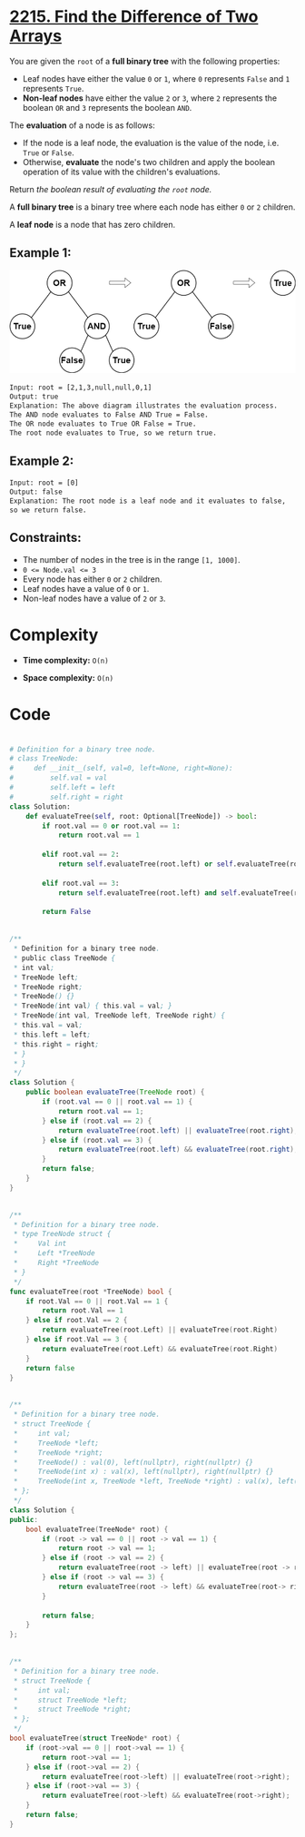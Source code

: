 # [2215. Find the Difference of Two Arrays](https://leetcode.com/problems/find-the-difference-of-two-arrays/description/?envType=study-plan-v2&envId=leetcode-75)

You are given the `root` of a **full binary tree** with the following properties:

- Leaf nodes have either the value `0` or `1`, where `0` represents `False` and `1` represents `True`.
- **Non-leaf nodes** have either the value `2` or `3`, where `2` represents the boolean `OR` and `3` represents the boolean `AND`.

The **evaluation** of a node is as follows:

- If the node is a leaf node, the evaluation is the value of the node, i.e. `True` or `False`.
- Otherwise, **evaluate** the node's two children and apply the boolean operation of its value with the children's evaluations.

Return _the boolean result of evaluating the `root` node._

A **full binary tree** is a binary tree where each node has either `0` or `2` children.

A **leaf node** is a node that has zero children.

## Example 1:

![Example 1](image.png)

```
Input: root = [2,1,3,null,null,0,1]
Output: true
Explanation: The above diagram illustrates the evaluation process.
The AND node evaluates to False AND True = False.
The OR node evaluates to True OR False = True.
The root node evaluates to True, so we return true.
```

## Example 2:

```
Input: root = [0]
Output: false
Explanation: The root node is a leaf node and it evaluates to false, so we return false.
```

## Constraints:

- The number of nodes in the tree is in the range `[1, 1000]`.
- `0 <= Node.val <= 3`
- Every node has either `0` or `2` children.
- Leaf nodes have a value of `0` or `1`.
- Non-leaf nodes have a value of `2` or `3`.

# Complexity

- **Time complexity:**
  `O(n)`

- **Space complexity:**
  `O(n)`

# Code

```python

# Definition for a binary tree node.
# class TreeNode:
#     def __init__(self, val=0, left=None, right=None):
#         self.val = val
#         self.left = left
#         self.right = right
class Solution:
    def evaluateTree(self, root: Optional[TreeNode]) -> bool:
        if root.val == 0 or root.val == 1:
            return root.val == 1

        elif root.val == 2:
            return self.evaluateTree(root.left) or self.evaluateTree(root.right)

        elif root.val == 3:
            return self.evaluateTree(root.left) and self.evaluateTree(root.right)

        return False

```

```java

/**
 * Definition for a binary tree node.
 * public class TreeNode {
 * int val;
 * TreeNode left;
 * TreeNode right;
 * TreeNode() {}
 * TreeNode(int val) { this.val = val; }
 * TreeNode(int val, TreeNode left, TreeNode right) {
 * this.val = val;
 * this.left = left;
 * this.right = right;
 * }
 * }
 */
class Solution {
    public boolean evaluateTree(TreeNode root) {
        if (root.val == 0 || root.val == 1) {
            return root.val == 1;
        } else if (root.val == 2) {
            return evaluateTree(root.left) || evaluateTree(root.right);
        } else if (root.val == 3) {
            return evaluateTree(root.left) && evaluateTree(root.right);
        }
        return false;
    }
}

```

```go

/**
 * Definition for a binary tree node.
 * type TreeNode struct {
 *     Val int
 *     Left *TreeNode
 *     Right *TreeNode
 * }
 */
func evaluateTree(root *TreeNode) bool {
	if root.Val == 0 || root.Val == 1 {
		return root.Val == 1
	} else if root.Val == 2 {
		return evaluateTree(root.Left) || evaluateTree(root.Right)
	} else if root.Val == 3 {
		return evaluateTree(root.Left) && evaluateTree(root.Right)
	}
	return false
}

```

```cpp

/**
 * Definition for a binary tree node.
 * struct TreeNode {
 *     int val;
 *     TreeNode *left;
 *     TreeNode *right;
 *     TreeNode() : val(0), left(nullptr), right(nullptr) {}
 *     TreeNode(int x) : val(x), left(nullptr), right(nullptr) {}
 *     TreeNode(int x, TreeNode *left, TreeNode *right) : val(x), left(left), right(right) {}
 * };
 */
class Solution {
public:
    bool evaluateTree(TreeNode* root) {
        if (root -> val == 0 || root -> val == 1) {
            return root -> val == 1;
        } else if (root -> val == 2) {
            return evaluateTree(root -> left) || evaluateTree(root -> right);
        } else if (root -> val == 3) {
            return evaluateTree(root -> left) && evaluateTree(root-> right);
        }

        return false;
    }
};

```

```c

/**
 * Definition for a binary tree node.
 * struct TreeNode {
 *     int val;
 *     struct TreeNode *left;
 *     struct TreeNode *right;
 * };
 */
bool evaluateTree(struct TreeNode* root) {
    if (root->val == 0 || root->val == 1) {
        return root->val == 1;
    } else if (root->val == 2) {
        return evaluateTree(root->left) || evaluateTree(root->right);
    } else if (root->val == 3) {
        return evaluateTree(root->left) && evaluateTree(root->right);
    }
    return false;
}

```
